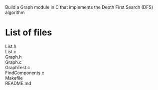 Build a Graph module in C that implements the Depth First Search (DFS) algorithm

# List of files

List.h\
List.c\
Graph.h\
Graph.c\
GraphTest.c\
FindComponents.c\
Makefile\
README.md
